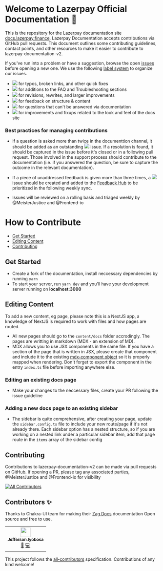 # Welcome to Lazerpay Official Documentation 👋

This is the repository for the Lazerpay documentation site
[docs.lazerpay.finance][wi]. Lazerpay Documentation accepts contributions via GitHub pull requests. This document outlines some contributing guidelines,
contact points, and other resources to make it easier to contribute to
lazerpay-documentation-v2.

If you've run into a problem or have a suggestion, browse the open [issues][is]
before opening a new one. We use the following [label system][la] to organize
our issues.

- ![][cr] for typos, broken links, and other quick fixes
- ![][tr] for additions to the FAQ and Troubleshooting sections
- ![][im] for revisions, rewrites, and larger improvements
- ![][fe] for feedback on structure & content
- ![][qu] for questions that can't be answered via documentation
- ![][fi] for improvements and fixups related to the look and feel of the docs
  site

### Best practices for managing contributions

- If a question is asked more than twice in the documenttion channel, it should be
  added as an outstanding ![][tr] issue. If a resolution is found, it should be
  captured in the issue before it's closed or in a following pull request.
  Those involved in the support process should contribute to the documentation
  (i.e. if you answered the question, be sure to capture the outcome in the
  relevant documentation).

- If a piece of unaddressed feedback is given more than three times, a ![][fe]
  issue should be created and added to the [Feedback Hub][fh] to be prioritized
  in the following weekly sync.

- Issues will be reviewed on a rolling basis and triaged weekly by
  @MeisterJustice and @Frontend-io

# How to Contribute

- [Get Started](#get-started)
- [Editing Content](#editing-content)
- [Contributing](#contributing)

## Get Started

- Create a fork of the documentation, install neccessary dependencies by running `yarn`
- To start your server, run `yarn dev` and you'll have your development server running on **localhost:3000**

## Editing Content
To add a new content, eg page, please note this is a NextJS app, a knowledge of NextJS is required to work with files and how pages are routed. 

- All new pages should go to the `content/docs` folder accrodingly. The pages are writting in markdown (MDX - an extension of MD). 
- MDX allows you to use JSX components in the same file. If you have a section of the page that is written in JSX, please create that component and include it to the existing [mdx-component object](https://github.com/LazerPay-Finance/Lazerpay-documentation-v2/blob/main/components/mdx-components.tsx) so it is properly mapped when rendering. Don't forget to export the component in the entry `index.ts` file before importing anywhere else.
### Editing an existing docs page
- Make your changes to the neccessary files, create your PR following the issue guideline

### Adding a new docs page to an existing sidebar
- The sidebar is quite comprehensive, after creating your page, update the `sidebar.config.ts` file to include your new route/page if it's not already there. Each sidebar option has a nested structure, so if you are working on a nested link under a particular sidebar item, add that page route in the `items` array of the sidebar config

## Contributing

Contributions to lazerpay-documentation-v2 can be made via pull requests on GitHub. If opening a PR, please tag any associated parties,
@MeisterJustice and @Frontend-io for visibility

<!-- ALL-CONTRIBUTORS-BADGE:START - Do not remove or modify this section -->

[![All Contributors](https://img.shields.io/badge/all_contributors-1-orange.svg?style=flat-square)](#contributors-)

<!-- ALL-CONTRIBUTORS-BADGE:END -->

## Contributors ✨

Thanks to Chakra-UI team for making their [Zag Docs](https://github.com/chakra-ui/zag-docs) documentation Open source and free to use. 

<!-- ALL-CONTRIBUTORS-LIST:START - Do not remove or modify this section -->
<!-- prettier-ignore-start -->
<!-- markdownlint-disable -->
<table>
  <tr>
    <td align="center"><a href="https://twitter.com/frontend_io"><img src="https://avatars.githubusercontent.com/u/32682002?v=4?s=32" width="32px;" alt=""/><br /><sub><b>Jefferson Iyobosa</b></sub></a><br /><a href="#maintenance-frontend-io" title="Maintenance">🚧</a> <a href="https://github.com/LazerPay-Finance/Lazerpay-documentation-v2/commits?author=Frontend-io" title="Code">💻</a></td>
  </tr>
</table>

<!-- markdownlint-restore -->
<!-- prettier-ignore-end -->

<!-- ALL-CONTRIBUTORS-LIST:END -->

This project follows the
[all-contributors](https://github.com/all-contributors/all-contributors)
specification. Contributions of any kind welcome!

[cr]: https://img.shields.io/badge/-fixup-critical
[cs]: https://docs.github.com/en/github/authenticating-to-github/managing-commit-signature-verification/signing-commits
[fe]: https://img.shields.io/badge/-feedback-%23DD0BE1
[fh]: https://github.com/LazerPay-Finance/Lazerpay-documentation-v2/projects/1
[fi]: https://img.shields.io/badge/-ui-1d76db
[im]: https://img.shields.io/badge/-improvement-blueviolet
[is]: https://github.com/LazerPay-Finance/Lazerpay-documentation-v2/issues
[la]: https://github.com/LazerPay-Finance/Lazerpay-documentation-v2/labels
[qu]: https://img.shields.io/badge/-question-C0EE59
[tr]: https://img.shields.io/badge/-troubleshooting-%23FBCA04
[wi]: https://docs.lazerpay.finance/home/


